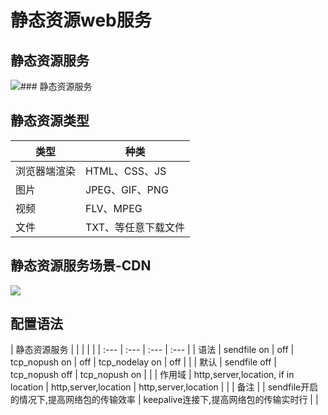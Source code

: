 # 静态资源web服务

## 静态资源服务

![](https://kingofzihua.oss-cn-shanghai.aliyuncs.com/blog/nginx/static_resources_web_server.png)\#\#\# 静态资源服务

## 静态资源类型

| 类型 | 种类 |
| --- | --- |
| 浏览器端渲染 | HTML、CSS、JS |
| 图片 | JPEG、GIF、PNG |
| 视频 | FLV、MPEG |
| 文件 | TXT、等任意下载文件 |

## 静态资源服务场景-CDN

![](https://kingofzihua.oss-cn-shanghai.aliyuncs.com/blog/nginx/static_resources_web_server_cdn.png)

## 配置语法

| 静态资源服务 |  |  |  |  |
| :--- | :--- | :--- | :--- |
| 语法 | sendfile on \| off | tcp\_nopush  on \| off | tcp\_nodelay on \| off |  |
| 默认 | sendfile off | tcp\_nopush off | tcp\_nopush on |  |
| 作用域 | http,server,location, if in location | http,server,location | http,server,location |  |
| 备注 |  | sendfile开启的情况下,提高网络包的传输效率 | keepalive连接下,提高网络包的传输实时行 |  |

